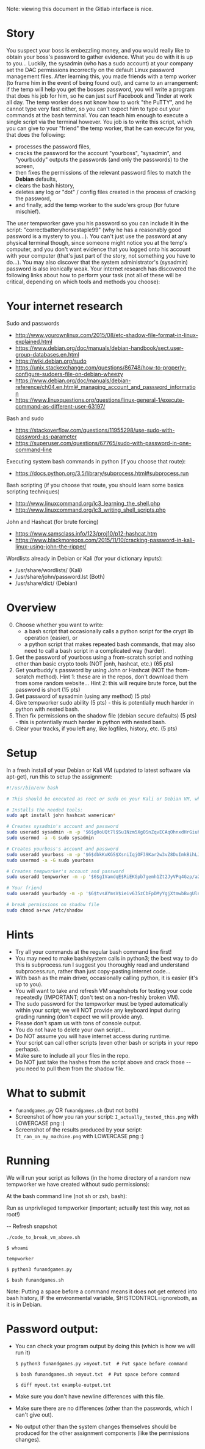Note: viewing this document in the Gitlab interface is nice.

# Story
You suspect your boss is embezzling money, and you would really like to obtain your boss's password to gather evidence.
What you do with it is up to you...
Luckily, the sysadmin (who has a sudo account) at your company set the DAC permissions incorrectly on the default Linux password management files.
After learning this, you made friends with a temp worker (to frame him in the event of being found out), and came to an arrangement: 
if the temp will help you get the bosses password, you will write a program that does his job for him, so he can just surf Facebook and Tinder at work all day.
The temp worker does not know how to work "the PuTTY", and he cannot type very fast either, so you can't expect him to type out your commands at the bash terminal.
You can teach him enough to execute a single script via the terminal however.
You job is to write this script, which you can give to your "friend" the temp worker, that he can execute for you, that does the following: 
* processes the password files, 
* cracks the password for the account "yourboss", "sysadmin", and "yourbuddy"
  outputs the passwords (and only the passwords) to the screen,
* then fixes the permissions of the relevant password files to match the **Debian** defaults,
* clears the bash history,
* deletes any log or "dot" / config files created in the process of cracking the password,
* and finally, add the temp worker to the sudo'ers group (for future mischief).

The user tempworker gave you his password so you can include it in the script: "correctbatteryhorsestaple99" (why he has a reasonably good password is a mystery to you...).
You can't just use the password at any physical terminal though, since someone might notice you at the temp's computer, and you don't want evidence that you logged onto his account with your computer (that's just part of the story, not something you have to do...).
You may also discover that the system administrator's (sysadmin) password is also ironically weak.
Your internet research has discovered the following links about how to perform your task (not all of these will be critical, depending on which tools and methods you choose):

# Your internet research
Sudo and passwords
* http://www.yourownlinux.com/2015/08/etc-shadow-file-format-in-linux-explained.html
* https://www.debian.org/doc/manuals/debian-handbook/sect.user-group-databases.en.html
* https://wiki.debian.org/sudo
* https://unix.stackexchange.com/questions/86748/how-to-properly-configure-sudoers-file-on-debian-wheezy
* https://www.debian.org/doc/manuals/debian-reference/ch04.en.html#_managing_account_and_password_information
* https://www.linuxquestions.org/questions/linux-general-1/execute-command-as-different-user-63197/

Bash and sudo
* https://stackoverflow.com/questions/11955298/use-sudo-with-password-as-parameter
* https://superuser.com/questions/67765/sudo-with-password-in-one-command-line

Executing system bash commands in python (if you choose that route):
* https://docs.python.org/3.5/library/subprocess.html#subprocess.run

Bash scripting (if you choose that route, you should learn some basics scripting techniques)
* http://www.linuxcommand.org/lc3_learning_the_shell.php
* http://www.linuxcommand.org/lc3_writing_shell_scripts.php

John and Hashcat (for brute forcing)
* https://www.samsclass.info/123/proj10/p12-hashcat.htm
* https://www.blackmoreops.com/2015/11/10/cracking-password-in-kali-linux-using-john-the-ripper/

Wordlists already in Debian or Kali (for your dictionary inputs):
* /usr/share/wordlists/ (Kali)
* /usr/share/john/password.lst (Both)
* /usr/share/dict/ (Debian)

# Overview
0. Choose whether you want to write:
    * a bash script that occasionally calls a python script for the crypt lib operation (easier), or 
    * a python script that makes repeated bash commands, that may also need to call a bash script in a complicated way (harder).
1. Get the password of yourboss using a from-scratch script and nothing other than basic crypto tools (NOT jonh, hashcat, etc.) (65 pts)
2. Get yourbuddy's password by using John or Hashcat (NOT the from-scratch method).
   Hint 1: these are in the repos, don't download them from some random website...
   Hint 2: this will require brute force, but the password is short (15 pts)
3. Get password of sysadmin (using any method) (5 pts)
4. Give tempworker sudo ability (5 pts) - this is potentially much harder in python with nested bash.
5. Then fix permissions on the shadow file (debian secure defaults) (5 pts) - this is potentially much harder in python with nested bash.
6. Clear your tracks, if you left any, like logfiles, history, etc. (5 pts)

# Setup
In a fresh install of your Debian or Kali VM (updated to latest software via apt-get), 
run this to setup the assignment:

```bash
#!/usr/bin/env bash

# This should be executed as root or sudo on your Kali or Debian VM, when internet is available.

# Installs the needed tools:
sudo apt install john hashcat wamerican*

# Creates sysadmin's account and password
sudo useradd sysadmin -m -p '$6$g0oUQt7l$Su1Nzm5XgOSnZqvECAqOhnxdHrGiuhqTRRaTEdAOw2jIQzLMx32Tluv3d5lfG7O5UAPM79LKnm4voFa2GJ36O0'
sudo usermod -a -G sudo sysadmin

# Creates yourboss's account and password
sudo useradd yourboss -m -p '$6$dbkKuKGS$XsniIqjOF39Kar2w3vZ8DuImkBihLJ0wR6skCAzwIFTDfbDdgQLYCyzRrcQeouT83didVrrOiXVYVARDpX88L/'
sudo usermod -a -G sudo yourboss

# Creates tempworker's account and password
sudo useradd tempworker -m -p '$6$g1VamdqE$RiEKGpb7gemh1Zt2JyVPq4Gzp/a2wTE5CPxNu97YaFfjS4wqbL2Nj1ousP2NWrUtjoVWw2nm8KdIcHzgzkw7R.'

# Your friend
sudo useradd yourbuddy -m -p '$6$tvsAYmsV$ieiv635zCbFpDMyYgjXtmwbBvgUlnrF246mnlpLcyPqZtP2fX0Dj6sbiVUrmEWJo.zOpokV8CV38RoUwo4Osx0'

# break permissions on shadow file
sudo chmod a+rwx /etc/shadow
```

# Hints
* Try all your commands at the regular bash command line first!
* You may need to make bash/system calls in python3; the best way to do this is subprocess.run
  I suggest you thoroughly read and understand subprocess.run, rather than just copy-pasting internet code...
* With bash as the main driver, occasionally calling python, it is easier (it's up to you).
* You will want to take and refresh VM snaphshots for testing your code repeatedly (IMPORTANT; don't test on a non-freshly broken VM).
* The sudo password for the tempworker must be typed automatically within your script;
  we will NOT provide any keyboard input during grading running (don't expect we will provide any).
* Please don't spam us with tons of console output.
* You do not have to delete your own script...
* Do NOT assume you will have internet access during runtime.
* Your script can call other scripts (even other bash or scripts in your repo perhaps).
* Make sure to include all your files in the repo.
* Do NOT just take the hashes from the script above and crack those -- you need to pull them from the shadow file.

# What to submit
* `funandgames.py` OR `funandgames.sh` (but not both)
* Screenshot of how you ran your script: `I_actually_tested_this.png` with LOWERCASE png :)
* Screenshot of the results produced by your script: `It_ran_on_my_machine.png` with LOWERCASE png :)

# Running
We will run your script as follows (in the home directory of a random new tempworker we have created without sudo permissions):

At the bash command line (not sh or zsh, bash):

Run as unprivileged tempworker (important; actually test this way, not as root!)

-- Refresh snapshot

`./code_to_break_vm_above.sh`

`$ whoami`

`tempworker`

`$ python3 funandgames.py`

`$ bash funandgames.sh`

Note: Putting a space before a command means it does not get entered into bash history, IF the environmental variable, $HISTCONTROL=ignoreboth, as it is in Debian.

# Password output:
* You can check your program output by doing this (which is how we will run it)

    `$ python3 funandgames.py >myout.txt  # Put space before command`

    `$ bash funandgames.sh >myout.txt  # Put space before command`

    `$ diff myout.txt example-output.txt`

* Make sure you don't have newline differences with this file.
* Make sure there are no differences (other than the passwords, which I can't give out).
* No output other than the system changes themselves should be produced for the other assignment components (like the permissions changes).

